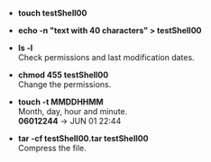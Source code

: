 * **touch testShell00**

* **echo -n "text with 40 characters" > testShell00**

* **ls -l** <br>Check permissions and last modification dates.

* **chmod 455 testShell00** <br>Change the permissions.

* **touch -t MMDDHHMM** <br>Month, day, hour and minute. <br>**06012244** -> JUN 01 22:44

* **tar -cf testShell00.tar testShell00** <br>Compress the file.
